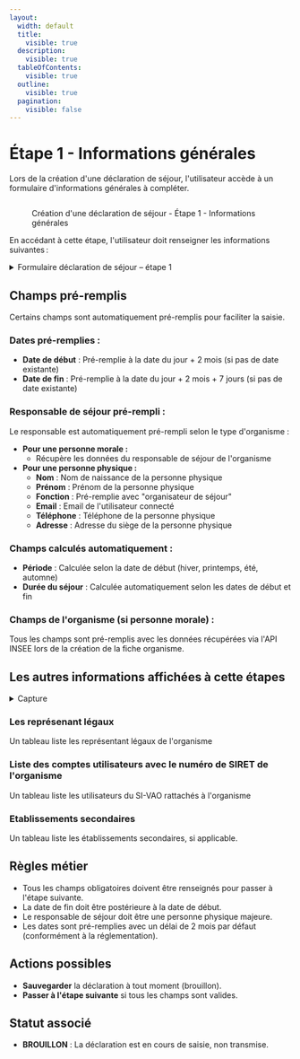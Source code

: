 ```yaml
---
layout:
  width: default
  title:
    visible: true
  description:
    visible: true
  tableOfContents:
    visible: true
  outline:
    visible: true
  pagination:
    visible: false
---
```


# Étape 1 - Informations générales

Lors de la création d'une déclaration de séjour, l'utilisateur accède à un formulaire d'informations générales à compléter.

<figure><img src="../../.gitbook/assets/Capture d’écran 2025-07-05 à 11.45.02.png" alt=""><figcaption><p>Création d'une déclaration de séjour - Étape 1 - Informations générales </p></figcaption></figure>

En accédant à cette étape, l'utilisateur doit renseigner les informations suivantes :

<details>

<summary>Formulaire déclaration de séjour – étape 1</summary>

{% include "../../.gitbook/includes/formulaire-declaration-de-sejour-etape-1.md" %}

</details>

## Champs pré-remplis

Certains champs sont automatiquement pré-remplis pour faciliter la saisie.

### **Dates pré-remplies :**

* **Date de début** : Pré-remplie à la date du jour + 2 mois (si pas de date existante)
* **Date de fin** : Pré-remplie à la date du jour + 2 mois + 7 jours (si pas de date existante)

### **Responsable de séjour pré-rempli :**

Le responsable est automatiquement pré-rempli selon le type d'organisme :

* **Pour une personne morale :**
  * Récupère les données du responsable de séjour de l'organisme
* **Pour une personne physique :**
  * **Nom** : Nom de naissance de la personne physique
  * **Prénom** : Prénom de la personne physique
  * **Fonction** : Pré-remplie avec "organisateur de séjour"
  * **Email** : Email de l'utilisateur connecté
  * **Téléphone** : Téléphone de la personne physique
  * **Adresse** : Adresse du siège de la personne physique

### **Champs calculés automatiquement :**

* **Période** : Calculée selon la date de début (hiver, printemps, été, automne)
* **Durée du séjour** : Calculée automatiquement selon les dates de début et fin

### **Champs de l'organisme (si personne morale) :**

Tous les champs sont pré-remplis avec les données récupérées via l'API INSEE lors de la création de la fiche organisme.

## Les autres informations affichées à cette étapes

<details>

<summary>Capture</summary>

<figure><img src="../../.gitbook/assets/Capture d’écran 2025-07-05 à 11.59.36.png" alt=""><figcaption><p>Informations affichés lors de l'étape 1 de la création d'une déclaration de séjour</p></figcaption></figure>

</details>

### Les représenant légaux

Un tableau liste les représentant légaux de l'organisme

### Liste des comptes utilisateurs avec le numéro de SIRET de l'organisme

Un tableau liste les utilisateurs du SI-VAO rattachés à l'organisme

### Etablissements secondaires

Un tableau liste les établissements secondaires, si applicable.&#x20;

## Règles métier

* Tous les champs obligatoires doivent être renseignés pour passer à l'étape suivante.
* La date de fin doit être postérieure à la date de début.
* Le responsable de séjour doit être une personne physique majeure.
* Les dates sont pré-remplies avec un délai de 2 mois par défaut (conformément à la réglementation).

## Actions possibles

* **Sauvegarder** la déclaration à tout moment (brouillon).
* **Passer à l'étape suivante** si tous les champs sont valides.

## Statut associé

* **BROUILLON** : La déclaration est en cours de saisie, non transmise.


